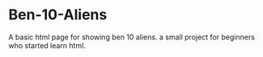 # Ben-10-Aliens
A basic html page for showing ben 10 aliens. a small project for beginners who started learn html.
